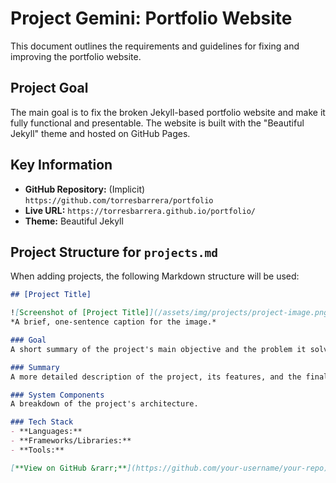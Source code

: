 # Project Gemini: Portfolio Website

This document outlines the requirements and guidelines for fixing and improving the portfolio website.

## Project Goal

The main goal is to fix the broken Jekyll-based portfolio website and make it fully functional and presentable. The website is built with the "Beautiful Jekyll" theme and hosted on GitHub Pages.

## Key Information

*   **GitHub Repository:** (Implicit) `https://github.com/torresbarrera/portfolio`
*   **Live URL:** `https://torresbarrera.github.io/portfolio/`
*   **Theme:** Beautiful Jekyll

## Project Structure for `projects.md`

When adding projects, the following Markdown structure will be used:

```markdown
## [Project Title]

![Screenshot of [Project Title]](/assets/img/projects/project-image.png)
*A brief, one-sentence caption for the image.*

### Goal
A short summary of the project's main objective and the problem it solves.

### Summary
A more detailed description of the project, its features, and the final product.

### System Components
A breakdown of the project's architecture.

### Tech Stack
- **Languages:**
- **Frameworks/Libraries:**
- **Tools:**

[**View on GitHub &rarr;**](https://github.com/your-username/your-repo)
```

